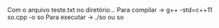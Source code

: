 Com o arquivo teste.txt no diretório...
    Para compilar -> g++ -std=c++11 so.cpp -o so
    Para executar -> ./so ou so
